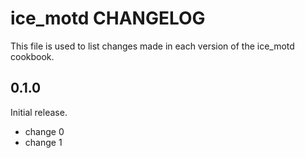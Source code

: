 # ice_motd CHANGELOG

This file is used to list changes made in each version of the ice_motd cookbook.

## 0.1.0

Initial release.

- change 0
- change 1
